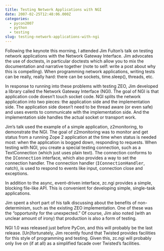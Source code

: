 ```yaml
---
title: Testing Network Applications with NGI
date: 2007-02-25T12:48:06.000Z
categories:
  - pycon2007
  - python
  - testing
slug: testing-network-applications-with-ngi
---
```

Following the keynote this morning, I attended Jim Fulton’s talk on testing network applications with the Network Gateway Interface. Jim advocates the use of doctests, in particular doctests which allow you to mix the documentation and narrative together (note to self: write a post about why this is compelling). When programming network applications, writing tests can be really, really hard: there can be sockets, time.sleep(), threads, etc.

In response to running into these problems with testing <span class="caps">ZEO</span>, Jim developed a library called the Network Gateway Interface (<span class="caps">NGI</span>). The goal of <span class="caps">NGI</span> is that application code doesn’t touch socket code. <span class="caps">NGI</span> splits the network application into two pieces: the application side and the implementation side. The application side doesn’t need to be thread aware (or even safe) and uses events to communicate with the implementation side. And the implementation side handles the actual socket or transport work.

Jim’s talk used the example of a simple application, z2monitoring, to demonstrate the <span class="caps">NGI</span>. The goal of z2monitoring was to monitor and get status from a running Zope 2 application at the time when status is needed most: when the application is bogged down, responding to requests. When testing with <span class="caps">NGI</span>, you create a special testing connection, such as a TextConnection (which just uses plain text). The connection conforms to the <tt class="docutils literal">IConnection</tt> interface, which also provides a way to set the connection handler. The connection handler (<tt class="docutils literal">IConnectionHandler</tt>, natch), is used to respond to events like input, connection close and exceptions.

In addition to the async, event-driven interface, zc.ngi provides a simple, blocking file-like <span class="caps">API</span>. This is convenient for developing simple, single-task applications.

Jim spent a short part of his talk discussing about the benefits of non-determinism, such as the existing <span class="caps">ZEO</span> implementation. One of these was the “opportunity for the unexpected.” Of course, Jim also noted (with an unclear amount of irony) that production is also a form of testing.

<span class="caps">NGI</span> 1.0 was released just before PyCon, and this will probably be the last release. [Un]fortunately, Jim recently found that Twisted provides facilities for this style of programming and testing. Given this, zc.ngi will probably only live on (if at all) as a simplified facade over Twisted’s facilities.


